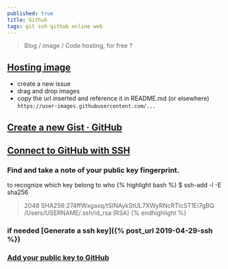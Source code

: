```yaml
---
published: true
title: Github
tags: git ssh github online web
---
```

> Blog / image / Code hosting, for free ?

## [Hosting image](https://stackoverflow.com/questions/61537403/how-to-host-image-at-https-user-images-githubusercontent-com-path-filename)

- create a new issue
- drag and drop images
- copy the url inserted and reference it in README.md (or elsewhere)
`https://user-images.githubusercontent.com/...`

## [Create a new Gist · GitHub](https://gist.github.com/)

## [Connect to GitHub with SSH](https://docs.github.com/en/free-pro-team@latest/github/authenticating-to-github/connecting-to-github-with-ssh)

### Find and take a note of your public key fingerprint. 
to recognize which key belong to who
{% highlight bash %}
$ ssh-add -l -E sha256
> 2048 SHA256:274ffWxgaxq/tSINAykStUL7XWyRNcRTlcST1Ei7gBQ /Users/USERNAME/.ssh/id_rsa (RSA)
{% endhighlight %}

### if needed [Generate a ssh key]({% post_url 2019-04-29-ssh %})

### [Add your public key to GitHub](https://jdblischak.github.io/2014-09-18-chicago/novice/git/05-sshkeys.html)
